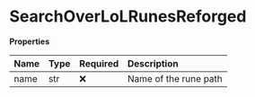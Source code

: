 # SearchOverLoLRunesReforged

**Properties**

| Name | Type | Required | Description           |
| :--- | :--- | :------- | :-------------------- |
| name | str  | ❌       | Name of the rune path |

<!-- This file was generated by liblab | https://liblab.com/ -->

